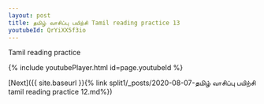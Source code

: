 ```yaml
---
layout: post
title: தமிழ் வாசிப்பு பயிற்சி Tamil reading practice 13
youtubeId: QrYiXX5f3io
---
```

 
 
Tamil reading practice
 
 
 
 
 


{% include youtubePlayer.html id=page.youtubeId %}
 
[Next]({{ site.baseurl }}{% link  split1/_posts/2020-08-07-தமிழ் வாசிப்பு பயிற்சி tamil reading practice 12.md%})
 
